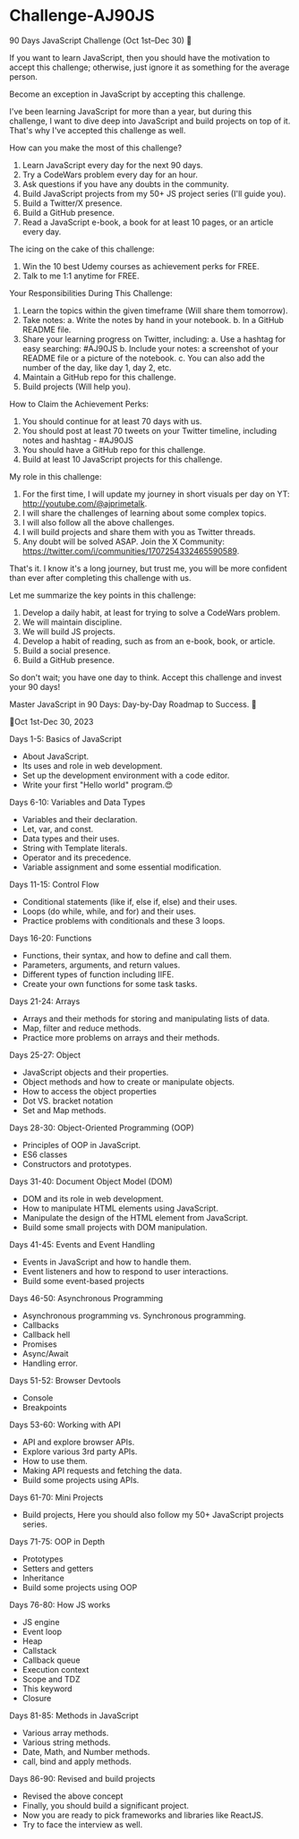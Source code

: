 # Challenge-AJ90JS
90 Days JavaScript Challenge (Oct 1st–Dec 30) 🎯

If you want to learn JavaScript, then you should have the motivation to accept this challenge; otherwise, just ignore it as something for the average person. 

Become an exception in JavaScript by accepting this challenge.

I've been learning JavaScript for more than a year, but during this challenge, I want to dive deep into JavaScript and build projects on top of it. That's why I've accepted this challenge as well.

How can you make the most of this challenge?
1. Learn JavaScript every day for the next 90 days.
2. Try a CodeWars problem every day for an hour.
3. Ask questions if you have any doubts in the community.
4. Build JavaScript projects from my 50+ JS project series (I'll guide you).
5. Build a Twitter/X presence.
6. Build a GitHub presence.
7. Read a JavaScript e-book, a book for at least 10 pages, or an article every day.

The icing on the cake of this challenge:
1. Win the 10 best Udemy courses as achievement perks for FREE.
2. Talk to me 1:1 anytime for FREE.

Your Responsibilities During This Challenge:
1. Learn the topics within the given timeframe (Will share them tomorrow).
2. Take notes:
a. Write the notes by hand in your notebook.
b. In a GitHub README file.
3. Share your learning progress on Twitter, including:
a. Use a hashtag for easy searching: #AJ90JS
b. Include your notes: a screenshot of your README file or a picture of the notebook.
c. You can also add the number of the day, like day 1, day 2, etc.
4. Maintain a GitHub repo for this challenge.
5. Build projects (Will help you).
 
How to Claim the Achievement Perks:
1. You should continue for at least 70 days with us.
2. You should post at least 70 tweets on your Twitter timeline, including notes and hashtag - #AJ90JS
3. You should have a GitHub repo for this challenge.
4. Build at least 10 JavaScript projects for this challenge.

My role in this challenge:
1. For the first time, I will update my journey in short visuals per day on YT: http://youtube.com/@ajprimetalk.
2. I will share the challenges of learning about some complex topics.
3. I will also follow all the above challenges.
4. I will build projects and share them with you as Twitter threads.
5. Any doubt will be solved ASAP. Join the X Community: https://twitter.com/i/communities/1707254332465590589.

That's it. I know it's a long journey, but trust me, you will be more confident than ever after completing this challenge with us. 

Let me summarize the key points in this challenge:
1. Develop a daily habit, at least for trying to solve a CodeWars problem.
2. We will maintain discipline.
3. We will build JS projects.
4. Develop a habit of reading, such as from an e-book, book, or article.
5. Build a social presence.
6. Build a GitHub presence.

So don't wait; you have one day to think. Accept this challenge and invest your 90 days!


Master JavaScript in 90 Days: Day-by-Day Roadmap to Success. 🚀

📅Oct 1st-Dec 30, 2023

Days 1-5: Basics of JavaScript
- About JavaScript.
- Its uses and role in web development.
- Set up the development environment with a code editor.
- Write your first "Hello world" program.😍

Days 6-10: Variables and Data Types
- Variables and their declaration.
- Let, var, and const.
- Data types and their uses.
- String with Template literals.
- Operator and its precedence.
- Variable assignment and some essential modification.

Days 11-15: Control Flow
- Conditional statements (like if, else if, else) and their uses.
- Loops (do while, while, and for) and their uses.
- Practice problems with conditionals and these 3 loops.

Days 16-20: Functions
- Functions, their syntax, and how to define and call them.
- Parameters, arguments, and return values.
- Different types of function including IIFE.
- Create your own functions for some task tasks.

Days 21-24: Arrays
- Arrays and their methods for storing and manipulating lists of data.
- Map, filter and reduce methods.
- Practice more problems on arrays and their methods.

Days 25-27: Object
- JavaScript objects and their properties.
- Object methods and how to create or manipulate objects.
- How to access the object properties
- Dot VS. bracket notation
- Set and Map methods.

Days 28-30: Object-Oriented Programming (OOP)
- Principles of OOP in JavaScript.
- ES6 classes
- Constructors and prototypes.

Days 31-40: Document Object Model (DOM)
- DOM and its role in web development.
- How to manipulate HTML elements using JavaScript.
- Manipulate the design of the HTML element from JavaScript.
- Build some small projects with DOM manipulation.

Days 41-45: Events and Event Handling
- Events in JavaScript and how to handle them.
- Event listeners and how to respond to user interactions.
- Build some event-based projects

Days 46-50: Asynchronous Programming
- Asynchronous programming vs. Synchronous programming.
- Callbacks
- Callback hell
- Promises
- Async/Await
- Handling error.

Days 51-52: Browser Devtools
- Console
- Breakpoints

Days 53-60: Working with API
- API and explore browser APIs. 
- Explore various 3rd party APIs.
- How to use them.
- Making API requests and fetching the data.
- Build some projects using APIs.

Days 61-70: Mini Projects
- Build projects, Here you should also follow my 50+ JavaScript projects series.

Days 71-75: OOP in Depth
- Prototypes
- Setters and getters
- Inheritance
- Build some projects using OOP

Days 76-80: How JS works
- JS engine
- Event loop
- Heap
- Callstack
- Callback queue
- Execution context
- Scope and TDZ
- This keyword
- Closure

Days 81-85: Methods in JavaScript
- Various array methods.
- Various string methods.
- Date, Math, and Number methods.
- call, bind and apply methods.

Days 86-90: Revised and build projects
- Revised the above concept
- Finally, you should build a significant project.
- Now you are ready to pick frameworks and libraries like ReactJS.
- Try to face the interview as well.
